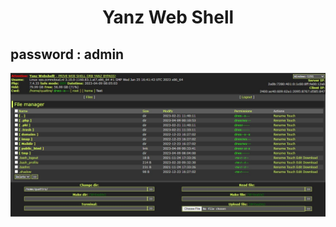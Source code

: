 <h1><p align="center">Yanz Web Shell</p></h1>

## password : admin
<img src="https://raw.githubusercontent.com/1337r0j4n/php-backdoors/main/.img/60.jpeg">
